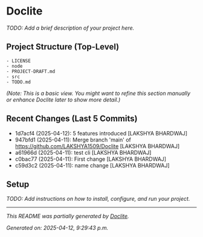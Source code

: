 # Doclite

*TODO: Add a brief description of your project here.*

## Project Structure (Top-Level)

```
- LICENSE
- node
- PROJECT-DRAFT.md
- src
- TODO.md
```
*(Note: This is a basic view. You might want to refine this section manually or enhance Doclite later to show more detail.)*

## Recent Changes (Last 5 Commits)

- 1d7acf4 (2025-04-12): 5 features introduced [LAKSHYA BHARDWAJ]
- 947bfd1 (2025-04-11): Merge branch 'main' of https://github.com/LAKSHYA1509/Doclite [LAKSHYA BHARDWAJ]
- a61966d (2025-04-11): test cli [LAKSHYA BHARDWAJ]
- c0bac77 (2025-04-11): First change [LAKSHYA BHARDWAJ]
- c59d3c2 (2025-04-11): name change [LAKSHYA BHARDWAJ]

## Setup

*TODO: Add instructions on how to install, configure, and run your project.*

---

*This README was partially generated by [Doclite](https://github.com/your-repo-url).*

_Generated on: 2025-04-12, 9:29:43 p.m._

<!-- TODO: Support .auto-readmerc for customizable templates -->